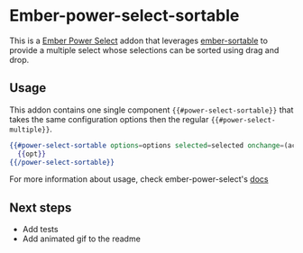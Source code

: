 # Ember-power-select-sortable

This is a [Ember Power Select](http://www.ember-power-select.com) addon that leverages [ember-sortable](http://github.com/jgwhite/ember-sortable)
to provide a multiple select whose selections can be sorted using drag and drop.

## Usage

This addon contains one single component `{{#power-select-sortable}}` that takes the same configuration options
then the regular `{{#power-select-multiple}}`.

```hbs
{{#power-select-sortable options=options selected=selected onchange=(action (mut selected)) as |opt|}}
  {{opt}}
{{/power-select-sortable}}
```

For more information about usage, check ember-power-select's [docs](http://www.ember-power-select.com/docs)

## Next steps

* Add tests
* Add animated gif to the readme
